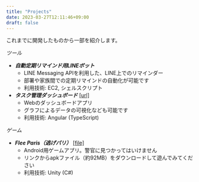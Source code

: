 ```yaml
---
title: "Projects"
date: 2023-03-27T12:11:46+09:00
draft: false
---
```

これまでに開発したものから一部を紹介します。

*ツール*
- ***自動定期リマインド用LINEボット***
    - LINE Messaging APIを利用した、LINE上でのリマインダー
    - 部署や家族間での定期リマインドの自動化が可能です
    - 利用技術: EC2, シェルスクリプト
- ***タスク管理ダッシュボード*** [[url]](/dashboard_demo)
    - Webのダッシュボードアプリ
    - グラフによるデータの可視化なども可能です
    - 利用技術: Angular (TypeScript)

*ゲーム*
- ***Flee Paris（逃げパリ）*** [[file]](/Flee_Paris.apk)
    - Android用ゲームアプリ。警官に見つかってはいけません
    - リンクからapkファイル（約92MB）をダウンロードして遊んでみてください
    - 利用技術: Unity (C#)
